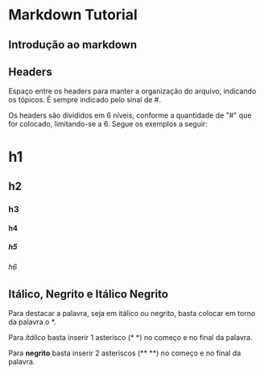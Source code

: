 # Markdown Tutorial

## Introdução ao markdown

## Headers
Espaço entre os headers para manter a organização do arquivo, indicando os tópicos. É sempre indicado pelo sinal de #.

Os headers são divididos em 6 níveis, conforme a quantidade de "#" que for colocado, limitando-se a 6. Segue os exemplos a seguir:

# h1
## h2
### h3
#### h4
##### h5
###### h6

## Itálico, Negrito e Itálico Negrito

Para destacar a palavra, seja em itálico ou negrito, basta colocar em torno da palavra o *.

Para *itálico* basta inserir 1 asterisco (* *) no começo e no final da palavra.

Para **negrito**  basta inserir 2 asteriscos (** **) no começo e no final da palavra.